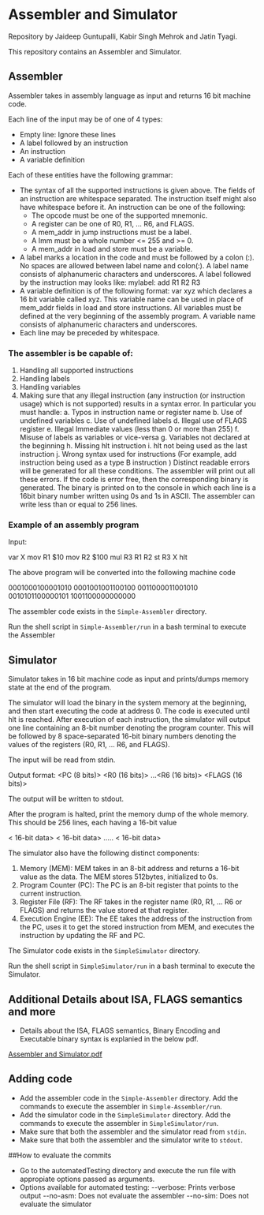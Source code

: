 # Assembler and Simulator
Repository by Jaideep Guntupalli, Kabir Singh Mehrok and Jatin Tyagi.

This repository contains an Assembler and Simulator.

## Assembler
Assembler takes in assembly language as input and returns 16 bit machine code.

Each line of the input may be of one of 4 types: 
* Empty line: Ignore these lines 
* A label followed by an instruction 
* An instruction 
* A variable definition 

Each of these entities have the following grammar: 
* The syntax of all the supported instructions is given above. The fields of an instruction are whitespace separated. The instruction itself might also have whitespace before it. An instruction can be one of the following: 
	* The opcode must be one of the supported mnemonic. 
	* A register can be one of R0, R1, … R6, and FLAGS. 
	* A mem_addr in jump instructions must be a label. 
	* A Imm must be a whole number <= 255 and >= 0. 
	* A mem_addr in load and store must be a variable. 
* A label marks a location in the code and must be followed by a colon (:). No spaces are allowed between label name and colon(:). A label name consists of alphanumeric characters and underscores. 
A label followed by the instruction may looks like: 
					mylabel: add R1 R2 R3 
* A variable definition is of the following format: 
					var xyz 
which declares a 16 bit variable called xyz. This variable name can be used in place of mem_addr fields in load and store instructions. All variables must be defined at the very beginning of the assembly program. A variable name consists of alphanumeric characters and underscores. 
* Each line may be preceded by whitespace. 

### The assembler is be capable of: 
1. Handling all supported instructions 
2. Handling labels 
3. Handling variables 
4. Making sure that any illegal instruction (any instruction (or instruction usage) which is not supported) results in a syntax error. In particular you must handle: 
a. Typos in instruction name or register name 
b. Use of undefined variables 
c. Use of undefined labels 
d. Illegal use of FLAGS register 
e. Illegal Immediate values (less than 0 or more than 255) 
f. Misuse of labels as variables or vice-versa 
g. Variables not declared at the beginning
h. Missing hlt instruction 
i. hlt not being used as the last instruction 
j. Wrong syntax used for instructions (For example, add instruction being used as a type B instruction ) 
Distinct readable errors will be generated for all these conditions. The assembler will print out all these errors. 
If the code is error free, then the corresponding binary is generated. The binary is printed on to the console in which each line is a 16bit binary number written using 0s and 1s in ASCII. The assembler can write less than or equal to 256 lines. 

### Example of an assembly program 

Input:

var X 
mov R1 $10 
mov R2 $100 
mul R3 R1 R2 
st R3 X 
hlt 

The above program will be converted into the following machine code

0001000100001010 
0001001001100100 
0011000011001010 
0010101100000101 
1001100000000000


The assembler code exists in the `Simple-Assembler` directory.

Run the shell script in `Simple-Assembler/run` in a bash terminal to execute the Assembler

## Simulator
Simulator takes in 16 bit machine code as input and prints/dumps memory state at the end of the program.

The simulator will load the binary in the system memory at the beginning, and then start executing the code at address 0. The code is executed until hlt is reached. After execution of each instruction, the simulator will output one line containing an 8-bit number denoting the program counter. This will be followed by 8 space-separated 16-bit binary numbers denoting the values of the registers (R0, R1, … R6, and FLAGS).

The input will be read from stdin.

Output format:
<PC (8 bits)> <space> <R0 (16 bits)> <space>...<R6 (16 bits)> <space> <FLAGS (16 bits)>

The output will be written to stdout.

After the program is halted, print the memory dump of the whole memory. This should be 256 lines, each having a 16-bit value 

< 16-bit data> 
< 16-bit data> 
….. 
< 16-bit data> 

The simulator also have the following distinct components: 
1. Memory (MEM): MEM takes in an 8-bit address and returns a 16-bit value as the data. The MEM stores 512bytes, initialized to 0s. 
2. Program Counter (PC): The PC is an 8-bit register that points to the current instruction. 
3. Register File (RF): The RF takes in the register name (R0, R1, … R6 or FLAGS) and returns the value stored at that register. 
4. Execution Engine (EE): The EE takes the address of the instruction from the PC, uses it to get the stored instruction from MEM, and executes the instruction by updating the RF and PC. 

The Simulator code exists in the `SimpleSimulator` directory.

Run the shell script in `SimpleSimulator/run` in a bash terminal to execute the Simulator.

	
## Additional Details about ISA, FLAGS semantics and more

* Details about the ISA, FLAGS semantics, Binary Encoding and Executable binary syntax is explanied in the below pdf.

[Assembler and Simulator.pdf](https://github.com/JaideepGuntupalli/CO_Assignment/files/7346495/Assembler.and.Simulator.pdf)

## Adding code
* Add the assembler code in the `Simple-Assembler` directory. Add the commands to execute the assembler in `Simple-Assembler/run`.
* Add the simulator code in the `SimpleSimulator` directory. Add the commands to execute the assembler in `SimpleSimulator/run`.
* Make sure that both the assembler and the simulator read from `stdin`.
* Make sure that both the assembler and the simulator write to `stdout`.

	
##How to evaluate the commits

* Go to the automatedTesting directory and execute the run file with appropiate options passed as arguments.
* Options available for automated testing:
        --verbose: Prints verbose output
        --no-asm: Does not evaluate the assembler
        --no-sim: Does not evaluate the simulator
